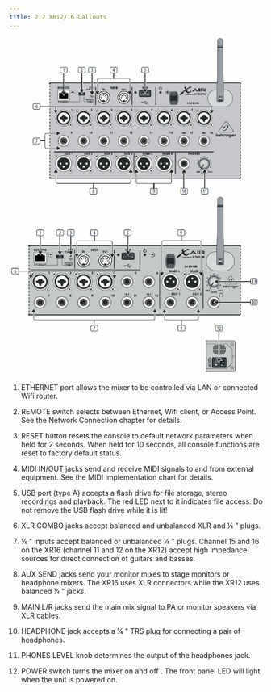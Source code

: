 ```yaml
---
title: 2.2 XR12/16 Callouts
---
```


![XR12/16 Callouts Image](/assets/img/x-air_manual/XR12_callouts.png)

1. ETHERNET port allows the mixer to be controlled via LAN or connected Wifi router.

2. REMOTE switch selects between Ethernet, Wifi client, or Access Point.
    See the Network Connection chapter for details.

3. RESET button resets the console to default network parameters when held for
    2 seconds. When held for 10 seconds, all console functions are reset
    to factory default status.

4. MIDI IN/OUT jacks send and receive MIDI signals to and from external equipment.
    See the MIDI Implementation chart for details.

5. USB port (type A) accepts a flash drive for file storage, stereo recordings
    and playback. The red LED next to it indicates file access.
    Do not remove the USB flash drive while it is lit!

6. XLR COMBO jacks accept balanced and unbalanced XLR and ¼ " plugs.

7. ¼ " inputs accept balanced or unbalanced ¼ " plugs. Channel 15 and 16
    on the XR16 (channel 11 and 12 on the XR12) accept high impedance sources
    for direct connection of guitars and basses.

8. AUX SEND jacks send your monitor mixes to stage monitors or headphone mixers.
    The XR16 uses XLR connectors while the XR12 uses balanced ¼ " jacks.

9. MAIN L/R jacks send the main mix signal to PA or monitor speakers via XLR cables.

10. HEADPHONE jack accepts a ¼ " TRS plug for connecting a pair of headphones.

11. PHONES LEVEL knob determines the output of the headphones jack.

12. POWER switch turns the mixer on and off . The front panel LED will light
    when the unit is powered on.
